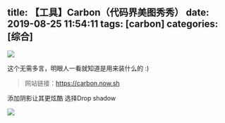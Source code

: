 title: 【工具】Carbon（代码界美图秀秀）
date: 2019-08-25 11:54:11
tags: [carbon]
categories: [综合]
---
![](/images/20190825115512.png)

这个无需多言，明眼人一看就知道是用来装什么的 :)

<!--more-->

> 网站链接：https://carbon.now.sh

添加阴影让其更炫酷 选择Drop shadow

![](/images/20190825152203.png)
